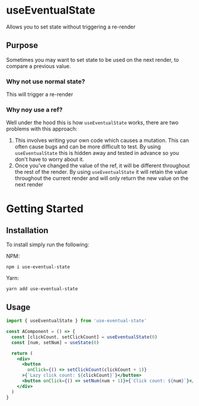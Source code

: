 # useEventualState

Allows you to set state without triggering a re-render

## Purpose

Sometimes you may want to set state to be used on the next render, to compare a
previous value.

### Why not use normal state?

This will trigger a re-render

### Why noy use a ref?

Well under the hood this is how `useEventualState` works, there are two problems
with this approach:

1. This involves writing your own code which causes a mutation. This can often
   cause bugs and can be more difficult to test. By using `useEventualState` this
   is hidden away and tested in advance so you don't have to worry about it.
2. Once you've changed the value of the ref, it will be different throughout the
   rest of the render. By using `useEventualState` it will retain the value
   throughout the current render and will only return the new value on the next
   render

# Getting Started

## Installation

To install simply run the following:

NPM:

```
npm i use-eventual-state
```

Yarn:

```
yarn add use-eventual-state
```

## Usage

```jsx
import { useEventualState } from 'use-eventual-state'

const AComponent = () => {
  const [clickCount, setClickCount] = useEventualState(0)
  const [num, setNum] = useState(0)

  return (
    <div>
      <button
        onClick={() => setClickCount(clickCount + 1)}
      >{`Lazy click count: ${clickCount}`}</button>
      <button onClick={() => setNum(num + 1)}>{`Click count: ${num}`}</button>
    </div>
  )
}
```
